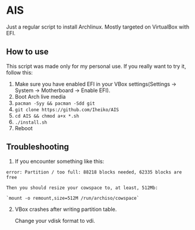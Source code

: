 # AIS
Just a regular script to install Archlinux. Mostly targeted on VirtualBox with EFI.

## How to use
This script was made only for my personal use. If you really want to try it, follow this:
1. Make sure you have enabled EFI in your VBox settings(Settings -> System -> Motherboard -> Enable EFI).
2. Boot Arch live media
3. `pacman -Syy && pacman -Sdd git`
4. `git clone https://github.com/Iheiko/AIS`
5. `cd AIS && chmod a+x *.sh`
6. `./install.sh`
7. Reboot

## Troubleshooting
1. If you encounter something like this:
```
error: Partition / too full: 88218 blocks needed, 62335 blocks are free
```
    Then you should resize your cowspace to, at least, 512Mb:

    `mount -o remount,size=512M /run/archiso/cowspace`

2. VBox crashes after writing partition table.

    Change your vdisk format to vdi.

